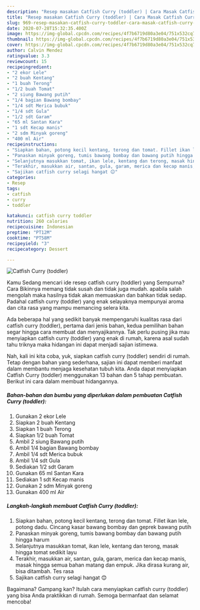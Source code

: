 ```yaml
---
description: "Resep masakan Catfish Curry (toddler) | Cara Masak Catfish Curry (toddler) Yang Mudah Dan Praktis"
title: "Resep masakan Catfish Curry (toddler) | Cara Masak Catfish Curry (toddler) Yang Mudah Dan Praktis"
slug: 969-resep-masakan-catfish-curry-toddler-cara-masak-catfish-curry-toddler-yang-mudah-dan-praktis
date: 2020-07-28T15:32:35.400Z
image: https://img-global.cpcdn.com/recipes/4f7b6719d80a3e04/751x532cq70/catfish-curry-toddler-foto-resep-utama.jpg
thumbnail: https://img-global.cpcdn.com/recipes/4f7b6719d80a3e04/751x532cq70/catfish-curry-toddler-foto-resep-utama.jpg
cover: https://img-global.cpcdn.com/recipes/4f7b6719d80a3e04/751x532cq70/catfish-curry-toddler-foto-resep-utama.jpg
author: Calvin Mendez
ratingvalue: 3.3
reviewcount: 15
recipeingredient:
- "2 ekor Lele"
- "2 buah Kentang"
- "1 buah Terong"
- "1/2 buah Tomat"
- "2 siung Bawang putih"
- "1/4 bagian Bawang bombay"
- "1/4 sdt Merica bubuk"
- "1/4 sdt Gula"
- "1/2 sdt Garam"
- "65 ml Santan Kara"
- "1 sdt Kecap manis"
- "2 sdm Minyak goreng"
- "400 ml Air"
recipeinstructions:
- "Siapkan bahan, potong kecil kentang, terong dan tomat. Fillet ikan lele, potong dadu. Cincang kasar bawang bombay dan geprek bawang putih"
- "Panaskan minyak goreng, tumis bawang bombay dan bawang putih hingga harum"
- "Selanjutnya masukkan tomat, ikan lele, kentang dan terong, masak hingga tomat sedikit layu"
- "Terakhir, masukkan air, santan, gula, garam, merica dan kecap manis, masak hingga semua bahan matang dan empuk. Jika dirasa kurang air, bisa ditambah. Tes rasa"
- "Sajikan catfish curry selagi hangat 😊"
categories:
- Resep
tags:
- catfish
- curry
- toddler

katakunci: catfish curry toddler 
nutrition: 260 calories
recipecuisine: Indonesian
preptime: "PT12M"
cooktime: "PT58M"
recipeyield: "3"
recipecategory: Dessert

---
```



![Catfish Curry (toddler)](https://img-global.cpcdn.com/recipes/4f7b6719d80a3e04/751x532cq70/catfish-curry-toddler-foto-resep-utama.jpg)

Kamu Sedang mencari ide resep catfish curry (toddler) yang Sempurna? Cara Bikinnya memang tidak susah dan tidak juga mudah. apabila salah mengolah maka hasilnya tidak akan memuaskan dan bahkan tidak sedap. Padahal catfish curry (toddler) yang enak selayaknya mempunyai aroma dan cita rasa yang mampu memancing selera kita.



Ada beberapa hal yang sedikit banyak mempengaruhi kualitas rasa dari catfish curry (toddler), pertama dari jenis bahan, kedua pemilihan bahan segar hingga cara membuat dan menyajikannya. Tak perlu pusing jika mau menyiapkan catfish curry (toddler) yang enak di rumah, karena asal sudah tahu triknya maka hidangan ini dapat menjadi sajian istimewa.


Nah, kali ini kita coba, yuk, siapkan catfish curry (toddler) sendiri di rumah. Tetap dengan bahan yang sederhana, sajian ini dapat memberi manfaat dalam membantu menjaga kesehatan tubuh kita. Anda dapat menyiapkan Catfish Curry (toddler) menggunakan 13 bahan dan 5 tahap pembuatan. Berikut ini cara dalam membuat hidangannya.

<!--inarticleads1-->

##### Bahan-bahan dan bumbu yang diperlukan dalam pembuatan Catfish Curry (toddler):

1. Gunakan 2 ekor Lele
1. Siapkan 2 buah Kentang
1. Siapkan 1 buah Terong
1. Siapkan 1/2 buah Tomat
1. Ambil 2 siung Bawang putih
1. Ambil 1/4 bagian Bawang bombay
1. Ambil 1/4 sdt Merica bubuk
1. Ambil 1/4 sdt Gula
1. Sediakan 1/2 sdt Garam
1. Gunakan 65 ml Santan Kara
1. Sediakan 1 sdt Kecap manis
1. Gunakan 2 sdm Minyak goreng
1. Gunakan 400 ml Air




<!--inarticleads2-->

##### Langkah-langkah membuat Catfish Curry (toddler):

1. Siapkan bahan, potong kecil kentang, terong dan tomat. Fillet ikan lele, potong dadu. Cincang kasar bawang bombay dan geprek bawang putih
1. Panaskan minyak goreng, tumis bawang bombay dan bawang putih hingga harum
1. Selanjutnya masukkan tomat, ikan lele, kentang dan terong, masak hingga tomat sedikit layu
1. Terakhir, masukkan air, santan, gula, garam, merica dan kecap manis, masak hingga semua bahan matang dan empuk. Jika dirasa kurang air, bisa ditambah. Tes rasa
1. Sajikan catfish curry selagi hangat 😊




Bagaimana? Gampang kan? Itulah cara menyiapkan catfish curry (toddler) yang bisa Anda praktikkan di rumah. Semoga bermanfaat dan selamat mencoba!
